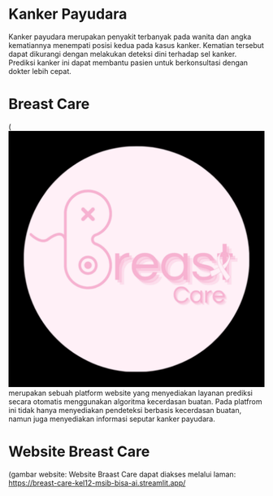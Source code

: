 # Kanker Payudara 
Kanker payudara merupakan penyakit terbanyak pada wanita dan angka kematiannya menempati posisi kedua pada kasus kanker. 
Kematian tersebut dapat dikurangi dengan melakukan deteksi dini terhadap sel kanker. Prediksi kanker ini dapat membantu pasien untuk berkonsultasi dengan dokter lebih cepat.
# Breast Care 
(![alt text](//github.com/DinaSuzzete18/Breast-Care/blob/main/image/logo.jpg?raw=true)
merupakan sebuah platform website yang menyediakan layanan prediksi secara otomatis menggunakan algoritma kecerdasan buatan. 
Pada platfrom ini tidak hanya menyediakan pendeteksi berbasis kecerdasan buatan, namun juga menyediakan informasi seputar kanker payudara. 

# Website Breast Care 
(gambar website: 
Website Braast Care dapat diakses melalui laman: https://breast-care-kel12-msib-bisa-ai.streamlit.app/

